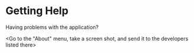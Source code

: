 # Getting Help

Having problems with the application?

<Go to the "About" menu, take a screen shot, and send it to the developers listed there>
